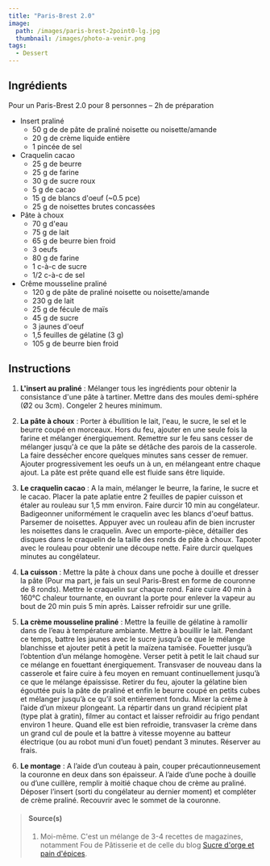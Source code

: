 ```yaml
---
title: "Paris-Brest 2.0"
image: 
  path: /images/paris-brest-2point0-lg.jpg
  thumbnail: /images/photo-a-venir.png
tags:
  - Dessert
---
```


## Ingrédients

Pour un Paris-Brest 2.0 pour 8 personnes – 2h de préparation

* Insert praliné
	* 50 g de de pâte de praliné noisette ou noisette/amande
	* 20 g de crème liquide entière
	* 1 pincée de sel
* Craquelin cacao
	* 25 g de beurre
	* 25 g de farine
	* 30 g de sucre roux
	* 5 g de cacao
	* 15 g de blancs d'oeuf (~0.5 pce)
	* 25 g de noisettes brutes concassées
* Pâte à choux
	* 70 g d'eau
	* 75 g de lait
	* 65 g de beurre bien froid
	* 3 oeufs
	* 80 g de farine
	* 1 c-à-c de sucre
	* 1/2 c-à-c de sel
* Crême mousseline praliné
	* 120 g de pâte de praliné noisette ou noisette/amande
	* 230 g de lait
	* 25 g de fécule de maïs
	* 45 g de sucre
	* 3 jaunes d'oeuf
	* 1,5 feuilles de gélatine (3 g)
	* 105 g de beurre bien froid
	
## Instructions

1. **L'insert au praliné** : Mélanger tous les ingrédients pour obtenir la consistance d'une pâte à tartiner. Mettre dans des moules demi-sphére (Ø2 ou 3cm). Congeler 2 heures minimum.

2. **La pâte à choux** : Porter à ébullition le lait, l'eau, le sucre, le sel et le beurre coupé en morceaux. Hors du feu, ajouter en une seule fois la farine et mélanger énergiquement. Remettre sur le feu sans cesser de mélanger jusqu'à ce que la pâte se détâche des parois de la casserole. La faire dessécher encore quelques minutes sans cesser de remuer. Ajouter progressivement les oeufs un à un, en mélangeant entre chaque ajout. La pâte est prête quand elle est fluide sans être liquide.

3. **Le craquelin cacao** : A la main, mélanger le beurre, la farine, le sucre et le cacao.  Placer la pate aplatie entre 2 feuilles de papier cuisson et étaler au rouleau sur 1,5 mm environ. Faire durcir 10 min au congélateur. Badigeonner uniformément le craquelin avec les blancs d'oeuf battus. Parsemer de noisettes. Appuyer avec un rouleau afin de bien incruster les noisettes dans le craquelin. Avec un emporte-pièce, détailler des disques dans le craquelin de la taille des ronds de pâte à choux. Tapoter avec le rouleau pour obtenir une découpe nette. Faire durcir quelques minutes au congélateur.

4. **La cuisson** : Mettre la pâte à choux dans une poche à douille et dresser la pâte (Pour ma part, je fais un seul Paris-Brest en forme de couronne de 8 ronds). Mettre le craquelin sur chaque rond. Faire cuire 40 min à 160°C chaleur tournante, en ouvrant la porte pour enlever la vapeur au bout de 20 min puis 5 min après. Laisser refroidir sur une grille.

5. **La crème mousseline praliné** : Mettre la feuille de gélatine à ramollir dans de l’eau à température ambiante. Mettre à bouillir le lait. Pendant ce temps, battre les jaunes avec le sucre jusqu’à ce que le mélange blanchisse et ajouter petit à petit la maïzena tamisée. Fouetter jusqu’à l’obtention d’un mélange homogène. Verser petit à petit le lait chaud sur ce mélange en fouettant énergiquement. Transvaser de nouveau dans la casserole et faire cuire à feu moyen en remuant continuellement jusqu’à ce que le mélange épaississe. Retirer du feu, ajouter la gélatine bien égouttée puis la pâte de praliné et enfin le beurre coupé en petits cubes et mélanger jusqu’à ce qu’il soit entièrement fondu. Mixer la crème à l’aide d’un mixeur plongeant. La répartir dans un grand récipient plat (type plat à gratin), filmer au contact et laisser refroidir au frigo pendant environ 1 heure. Quand elle est bien refroidie, transvaser la crème dans un grand cul de poule et la battre à vitesse moyenne au batteur électrique (ou au robot muni d’un fouet) pendant 3 minutes. Réserver au frais.

6. **Le montage** : A l’aide d’un couteau à pain, couper précautionneusement la couronne en deux dans son épaisseur. A l’aide d’une poche à douille ou d’une cuillère, remplir à moitié chaque chou de crème au praliné. Déposer l’insert (sorti du congélateur au dernier moment) et compléter de crème praliné. Recouvrir avec le sommet de la couronne.

> #### Source(s)
> 1. Moi-même. C'est un mélange de 3-4 recettes de magazines, notamment Fou de Pâtisserie et de celle du blog [Sucre d'orge et pain d'épices](https://sucredorgeetpaindepices.fr/recettes/gateaux/paris-brest/).